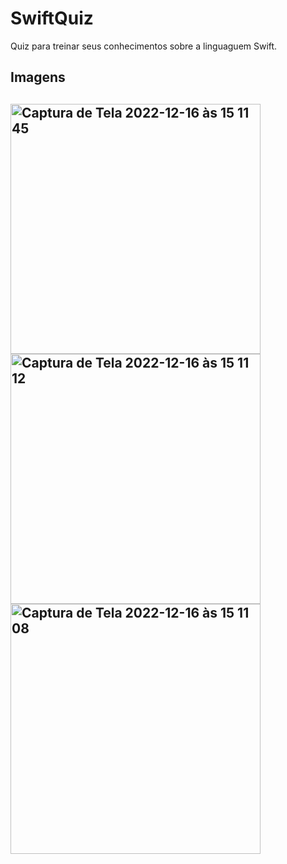 # SwiftQuiz

Quiz para treinar seus conhecimentos sobre a linguaguem Swift.


<h2>Imagens<h2>
 
<img width="400" alt="Captura de Tela 2022-12-16 às 15 11 45" src="https://user-images.githubusercontent.com/107012585/208162708-1ce878d3-a645-499b-b887-0b94480c223e.png">
<img width="400" alt="Captura de Tela 2022-12-16 às 15 11 12" src="https://user-images.githubusercontent.com/107012585/208162721-02066bcd-959b-4335-b8e6-e5bae7217316.png">
<img width="400" alt="Captura de Tela 2022-12-16 às 15 11 08" src="https://user-images.githubusercontent.com/107012585/208162731-93d02afd-ec75-46cf-8d89-40890e810f2d.png">
